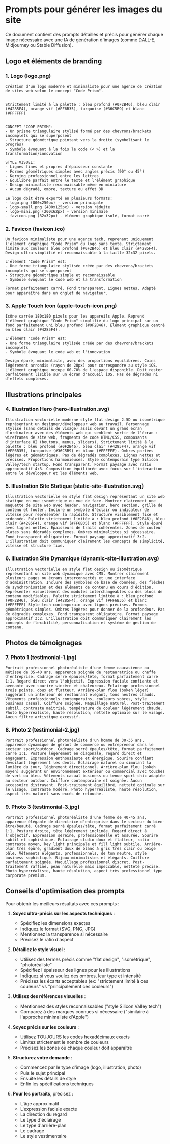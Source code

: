 # Prompts pour générer les images du site

Ce document contient des prompts détaillés et précis pour générer chaque image nécessaire avec une IA de génération d'images (comme DALL-E, Midjourney ou Stable Diffusion).

## Logo et éléments de branding

### 1. Logo (logo.png)
```
Création d'un logo moderne et minimaliste pour une agence de création de sites web selon le concept "Code Prism".


Strictement limité à la palette : bleu profond (#0F2B46), bleu clair (#4285F4), orange vif (#FF6B35), turquoise (#36C5B9) et blanc (#FFFFFF)


CONCEPT "CODE PRISM":
- Un prisme triangulaire stylisé formé par des chevrons/brackets incomplets qui se superposent
- Structure géométrique pointant vers la droite (symbolisant le progrès)
- Symbole évoquant à la fois le code (< >) et la transformation/innovation

STYLE VISUEL:
- Lignes fines et propres d'épaisseur constante
- Formes géométriques simples avec angles précis (90° ou 45°)
- Kerning professionnel entre les lettres
- Équilibre parfait entre le texte et l'élément graphique
- Design minimaliste reconnaissable même en miniature
- Aucun dégradé, ombre, texture ou effet 3D

Le logo doit être exporté en plusieurs formats:
- logo.png (800x250px) - version principale
- logo-small.png (400x125px) - version réduite
- logo-mini.png (200x62px) - version minimale
- favicon.png (32x32px) - élément graphique isolé, format carré
```

### 2. Favicon (favicon.ico)
```
Un favicon minimaliste pour une agence tech, reprenant uniquement l'élément graphique "Code Prism" du logo sans texte. Strictement limité aux couleurs bleu profond (#0F2B46) et bleu clair (#4285F4). Design ultra-simplifié et reconnaissable à la taille 32x32 pixels.

L'élément "Code Prism" est:
- Une forme triangulaire stylisée créée par des chevrons/brackets incomplets qui se superposent
- Structure géométrique simple et reconnaissable
- Symbole évoquant le code web et la transformation

Format parfaitement carré. Fond transparent. Lignes nettes. Adapté pour apparaître dans un onglet de navigateur.
```

### 3. Apple Touch Icon (apple-touch-icon.png)
```
Icône carrée 180x180 pixels pour les appareils Apple. Reprend l'élément graphique "Code Prism" simplifié du logo principal sur un fond parfaitement uni bleu profond (#0F2B46). Élément graphique centré en bleu clair (#4285F4).

L'élément "Code Prism" est:
- Une forme triangulaire stylisée créée par des chevrons/brackets incomplets
- Symbole évoquant le code web et l'innovation

Design épuré, minimaliste, avec des proportions équilibrées. Coins légèrement arrondis (rayon de 20px) pour correspondre au style iOS. L'élément graphique occupe 60-70% de l'espace disponible. Doit rester parfaitement lisible sur un écran d'accueil iOS. Pas de dégradés ni d'effets complexes.
```

## Illustrations principales

### 4. Illustration Hero (hero-illustration.svg)
```
Illustration vectorielle moderne style flat design 2.5D ou isométrique représentant un designer/développeur web au travail. Personnage stylisé (sans détails de visage) assis devant un grand écran d'ordinateur avec des éléments web qui semblent sortir de l'écran : wireframes de site web, fragments de code HTML/CSS, composants d'interface UI (boutons, menus, sliders). Strictement limité à la palette : bleu profond (#0F2B46), bleu clair (#4285F4), orange vif (#FF6B35), turquoise (#36C5B9) et blanc (#FFFFFF). Ombres portées légères et géométriques. Pas de dégradés complexes. Lignes nettes et précises. Proportions harmonieuses. Style contemporain type Silicon Valley/tech startup. Fond transparent. Format paysage avec ratio approximatif 4:3. Composition équilibrée avec focus sur l'interaction entre le développeur et les éléments web.
```

### 5. Illustration Site Statique (static-site-illustration.svg)
```
Illustration vectorielle en style flat design représentant un site web statique en vue isométrique ou vue de face. Montrer clairement une maquette de site web avec header, navigation, hero section, grille de contenu et footer. Inclure un symbole d'éclair ou indicateur de vitesse pour représenter la rapidité. Structure visiblement fixe et ordonnée. Palette strictement limitée à : bleu profond (#0F2B46), bleu clair (#4285F4), orange vif (#FF6B35) et blanc (#FFFFFF). Style épuré avec lignes nettes. Épaisseurs de traits cohérentes. Zones de couleur plates sans dégradés complexes. Ombres minimalistes si nécessaire. Fond transparent obligatoire. Format paysage approximatif 3:2. L'illustration doit communiquer clairement les concepts de simplicité, vitesse et structure fixe.
```

### 6. Illustration Site Dynamique (dynamic-site-illustration.svg)
```
Illustration vectorielle en style flat design ou isométrique représentant un site web dynamique avec CMS. Montrer clairement plusieurs pages ou écrans interconnectés et une interface d'administration. Inclure des symboles de base de données, des flèches de synchronisation et des éléments de contenu en cours d'édition. Représenter visuellement des modules interchangeables ou des blocs de contenu modifiables. Palette strictement limitée à : bleu profond (#0F2B46), bleu clair (#4285F4), orange vif (#FF6B35) et blanc (#FFFFFF) Style tech contemporain avec lignes précises. Formes géométriques simples. Ombres légères pour donner de la profondeur. Pas de dégradés complexes. Fond transparent obligatoire. Format paysage approximatif 3:2. L'illustration doit communiquer clairement les concepts de flexibilité, personnalisation et système de gestion de contenu.
```

## Photos de témoignages

### 7. Photo 1 (testimonial-1.jpg)
```
Portrait professionnel photoréaliste d'une femme caucasienne ou métisse de 35-40 ans, apparence soignée de restauratrice ou cheffe d'entreprise. Cadrage serré épaules/tête, format parfaitement carré 1:1. Regard direct vers l'objectif. Expression faciale confiante et avenante avec sourire sincère et chaleureux. Éclairage professionnel trois points, doux et flatteur. Arrière-plan flou (bokeh léger) suggérant un intérieur de restaurant élégant, tons neutres chauds. Vêtements professionnels contemporains, couleurs sobres, style business casual. Coiffure soignée. Maquillage naturel. Post-traitement subtil, contraste maîtrisé, température de couleur légèrement chaude. Photo hyperréaliste, haute résolution, netteté optimale sur le visage. Aucun filtre artistique excessif.
```

### 8. Photo 2 (testimonial-2.jpg)
```
Portrait professionnel photoréaliste d'un homme de 30-35 ans, apparence dynamique de gérant de commerce ou entrepreneur dans le secteur sport/outdoor. Cadrage serré épaules/tête, format parfaitement carré 1:1. Posture légèrement en diagonale, regard direct et engageant. Expression enthousiaste et énergique. Sourire confiant dévoilant légèrement les dents. Éclairage naturel ou simulant la lumière du jour, légèrement directionnel. Arrière-plan flou (bokeh moyen) suggérant un environnement extérieur ou commercial avec touches de vert ou bleu. Vêtements casual business ou tenue sport-chic adaptée au secteur outdoor. Coiffure contemporaine et soignée. Aucun accessoire distrayant. Post-traitement équilibré, netteté optimale sur le visage, contraste modéré. Photo hyperréaliste, haute résolution, aspect très naturel sans excès de retouche.
```

### 9. Photo 3 (testimonial-3.jpg)
```
Portrait professionnel photoréaliste d'une femme de 40-45 ans, apparence élégante de directrice d'entreprise dans le secteur du bien-être/beauté. Cadrage serré épaules/tête, format parfaitement carré 1:1. Posture droite, tête légèrement inclinée. Regard direct à l'objectif. Expression sereine, professionnelle et assurée. Sourire subtil et sophistiqué. Éclairage studio doux et flatteur, ratio contraste moyen, key light principale et fill light subtile. Arrière-plan très épuré, gradient doux de blanc à gris très clair ou beige pâle. Vêtements élégants, professionnels, de ton neutre, style business sophistiqué. Bijoux minimalistes et élégants. Coiffure parfaitement soignée. Maquillage professionnel discret. Post-traitement raffiné, peau naturelle mais impeccable, netteté précise. Photo hyperréaliste, haute résolution, aspect très professionnel type corporate premium.
```

## Conseils d'optimisation des prompts

Pour obtenir les meilleurs résultats avec ces prompts :

1. **Soyez ultra-précis sur les aspects techniques** :
   - Spécifiez les dimensions exactes
   - Indiquez le format (SVG, PNG, JPG)
   - Mentionnez la transparence si nécessaire
   - Précisez le ratio d'aspect

2. **Détaillez le style visuel** :
   - Utilisez des termes précis comme "flat design", "isométrique", "photoréaliste"
   - Spécifiez l'épaisseur des lignes pour les illustrations
   - Indiquez si vous voulez des ombres, leur type et intensité
   - Précisez les écarts acceptables (ex: "strictement limité à ces couleurs" vs "principalement ces couleurs")

3. **Utilisez des références visuelles** :
   - Mentionnez des styles reconnaissables ("style Silicon Valley tech")
   - Comparez à des marques connues si nécessaire ("similaire à l'approche minimaliste d'Apple")

4. **Soyez précis sur les couleurs** :
   - Utilisez TOUJOURS les codes hexadécimaux exacts
   - Limitez strictement le nombre de couleurs
   - Précisez les zones où chaque couleur doit apparaître
   
5. **Structurez votre demande** :
   - Commencez par le type d'image (logo, illustration, photo)
   - Puis le sujet principal
   - Ensuite les détails de style
   - Enfin les spécifications techniques

6. **Pour les portraits**, précisez :
   - L'âge approximatif
   - L'expression faciale exacte
   - La direction du regard
   - Le type d'éclairage
   - Le type d'arrière-plan
   - Le cadrage
   - Le style vestimentaire 